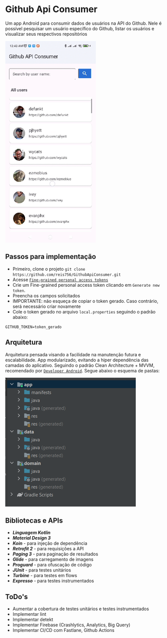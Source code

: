 # Github Api Consumer

Um app Android para consumir dados de usuários na API do Github. Nele é possível pesquisar um usuário específico do Github, listar os usuários e visualizar seus respectivos repositórios

![](https://github.com/reis756/GithubApiConsumer/blob/main/app.gif)

## Passos para implementação

* Primeiro, clone o projeto `git clone https://github.com/reis756/GithubApiConsumer.git`
* Acesse [`Fine-grained personal access tokens`](https://github.com/settings/tokens?type=beta) 
* Crie um Fine-grained personal access token clicando em `Generate new token`. 
* Preencha os campos solicitados
* IMPORTANTE: não esqueça de copiar o token gerado. Caso contrário, será necessário criar novamente
* Cole o token gerado no arquivo `local.properties` seguindo o padrão abaixo:

```
GITHUB_TOKEN=token_gerado
```

## Arquitetura

Arquitetura pensada visando a facilidade na manutenção futura e escalabilidade. App modularizado, evitando a hiper dependência das camadas do aplicativo. Seguindo o padrão Clean Architecture + MVVM, recomendado por [`Developer Android`](https://developer.android.com/jetpack/guide?hl=pt-br). Segue abaixo o esquema de pastas:

![`Esquema de pastas`](https://github.com/reis756/GithubApiConsumer/blob/main/app_scheme.png)

## Bibliotecas e APIs

* ***Linguagem Kotlin***
* ***Material Design 3***
* ***Koin*** - para injeção de dependência
* ***Retrofit 2*** - para requisições a API 
* ***Paging 3*** - para paginação de resultados
* ***Glide*** - para carregamento de imagens
* ***Proguard*** - para ofuscação de código
* ***JUnit*** - para testes unitários
* ***Turbine*** - para testes em flows
* ***Expresso*** - para testes instrumentados

## ToDo's

* Aumentar a cobertura de testes unitários e testes instrumentados
* Implementar lint
* Implementar detekt
* Implementar Firebase (Crashlytics, Analytics, Big Query)
* Implementar CI/CD com Fastlane, Github Actions

